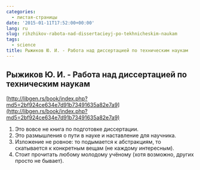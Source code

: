 ```yaml
---
categories:
  - листая-страницы
date: '2015-01-11T17:52:00+00:00'
lang: ru
slug: rihzhikov-rabota-nad-dissertacieyj-po-tekhnicheskim-naukam
tags:
  - science
title: Рыжиков Ю. И. - Работа над диссертацией по техническим наукам
---
```


## Рыжиков Ю. И. - Работа над диссертацией по техническим наукам

[http://libgen.rs/book/index.php?md5=2bf924ce634e7d91b73491635a82e7a9](http://libgen.rs/book/index.php?md5=2bf924ce634e7d91b73491635a82e7a9)  

<!--more-->

1.  Это вовсе не книга по подготовке диссертации.
2.  Это размышления о пути в науке и наставление для научника.
3.  Изложение не ровное: то подымается к абстракциям, то скатывается к конкретным вещам (не каждому интересным).
4.  Стоит прочитать любому молодому учёному (хотя возможно, других просто не бывает).
